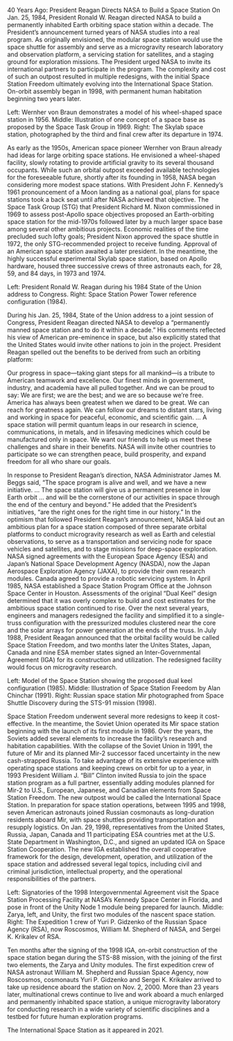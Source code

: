 40 Years Ago: President Reagan Directs NASA to Build a Space Station 
 On Jan. 25, 1984, President Ronald W. Reagan directed NASA to build a permanently inhabited Earth orbiting space station within a decade. The President’s announcement turned years of NASA studies into a real program. As originally envisioned, the modular space station would use the space shuttle for assembly and serve as a microgravity research laboratory and observation platform, a servicing station for satellites, and a staging ground for exploration missions. The President urged NASA to invite its international partners to participate in the program. The complexity and cost of such an outpost resulted in multiple redesigns, with the initial Space Station Freedom ultimately evolving into the International Space Station. On-orbit assembly began in 1998, with permanent human habitation beginning two years later.



Left: Wernher von Braun demonstrates a model of his wheel-shaped space station in 1956. Middle: Illustration of one concept of a space base as proposed by the Space Task Group in 1969. Right: The Skylab space station, photographed by the third and final crew after its departure in 1974.

As early as the 1950s, American space pioneer Wernher von Braun already had ideas for large orbiting space stations. He envisioned a wheel-shaped facility, slowly rotating to provide artificial gravity to its several thousand occupants. While such an orbital outpost exceeded available technologies for the foreseeable future, shortly after its founding in 1958, NASA began considering more modest space stations. With President John F. Kennedy’s 1961 pronouncement of a Moon landing as a national goal, plans for space stations took a back seat until after NASA achieved that objective. The Space Task Group (STG) that President Richard M. Nixon commissioned in 1969 to assess post-Apollo space objectives proposed an Earth-orbiting space station for the mid-1970s followed later by a much larger space base among several other ambitious projects. Economic realities of the time precluded such lofty goals; President Nixon approved the space shuttle in 1972, the only STG-recommended project to receive funding. Approval of an American space station awaited a later president. In the meantime, the highly successful experimental Skylab space station, based on Apollo hardware, housed three successive crews of three astronauts each, for 28, 59, and 84 days, in 1973 and 1974.



Left: President Ronald W. Reagan during his 1984 State of the Union address to Congress. Right: Space Station Power Tower reference configuration (1984).

During his Jan. 25, 1984, State of the Union address to a joint session of Congress, President Reagan directed NASA to develop a “permanently manned space station and to do it within a decade.” His comments reflected his view of American pre-eminence in space, but also explicitly stated that the United States would invite other nations to join in the project. President Reagan spelled out the benefits to be derived from such an orbiting platform:

Our progress in space—taking giant steps for all mankind—is a tribute to American teamwork and excellence. Our finest minds in government, industry, and academia have all pulled together. And we can be proud to say: We are first; we are the best; and we are so because we’re free. America has always been greatest when we dared to be great. We can reach for greatness again. We can follow our dreams to distant stars, living and working in space for peaceful, economic, and scientific gain. … A space station will permit quantum leaps in our research in science, communications, in metals, and in lifesaving medicines which could be manufactured only in space. We want our friends to help us meet these challenges and share in their benefits. NASA will invite other countries to participate so we can strengthen peace, build prosperity, and expand freedom for all who share our goals.

In response to President Reagan’s direction, NASA Administrator James M. Beggs said, “The space program is alive and well, and we have a new initiative. … The space station will give us a permanent presence in low Earth orbit … and will be the cornerstone of our activities in space through the end of the century and beyond.” He added that the President’s initiatives, “are the right ones for the right time in our history.” In the optimism that followed President Reagan’s announcement, NASA laid out an ambitious plan for a space station composed of three separate orbital platforms to conduct microgravity research as well as Earth and celestial observations, to serve as a transportation and servicing node for space vehicles and satellites, and to stage missions for deep-space exploration. NASA signed agreements with the European Space Agency (ESA) and Japan’s National Space Development Agency (NASDA), now the Japan Aerospace Exploration Agency (JAXA), to provide their own research modules. Canada agreed to provide a robotic servicing system. In April 1985, NASA established a Space Station Program Office at the Johnson Space Center in Houston. Assessments of the original “Dual Keel” design determined that it was overly complex to build and cost estimates for the ambitious space station continued to rise. Over the next several years, engineers and managers redesigned the facility and simplified it to a single-truss configuration with the pressurized modules clustered near the core and the solar arrays for power generation at the ends of the truss. In July 1988, President Reagan announced that the orbital facility would be called Space Station Freedom, and two months later the Unites States, Japan, Canada and nine ESA member states signed an Inter-Governmental Agreement (IGA) for its construction and utilization. The redesigned facility would focus on microgravity research.



Left: Model of the Space Station showing the proposed dual keel configuration (1985). Middle: Illustration of Space Station Freedom by Alan Chinchar (1991). Right: Russian space station Mir photographed from Space Shuttle Discovery during the STS-91 mission (1998).

Space Station Freedom underwent several more redesigns to keep it cost-effective. In the meantime, the Soviet Union operated its Mir space station beginning with the launch of its first module in 1986. Over the years, the Soviets added several elements to increase the facility’s research and habitation capabilities. With the collapse of the Soviet Union in 1991, the future of Mir and its planned Mir-2 successor faced uncertainty in the new cash-strapped Russia. To take advantage of its extensive experience with operating space stations and keeping crews on orbit for up to a year, in 1993 President William J. “Bill” Clinton invited Russia to join the space station program as a full partner, essentially adding modules planned for Mir-2 to U.S., European, Japanese, and Canadian elements from Space Station Freedom. The new outpost would be called the International Space Station. In preparation for space station operations, between 1995 and 1998, seven American astronauts joined Russian cosmonauts as long-duration residents aboard Mir, with space shuttles providing transportation and resupply logistics. On Jan. 29, 1998, representatives from the United States, Russia, Japan, Canada and 11 participating ESA countries met at the U.S. State Department in Washington, D.C., and signed an updated IGA on Space Station Cooperation. The new IGA established the overall cooperative framework for the design, development, operation, and utilization of the space station and addressed several legal topics, including civil and criminal jurisdiction, intellectual property, and the operational responsibilities of the partners.



Left: Signatories of the 1998 Intergovernmental Agreement visit the Space Station Processing Facility at NASA’s Kennedy Space Center in Florida, and pose in front of the Unity Node 1 module being prepared for launch. Middle: Zarya, left, and Unity, the first two modules of the nascent space station. Right: The Expedition 1 crew of Yuri P. Gidzenko of the Russian Space Agency (RSA), now Roscosmos, William M. Shepherd of NASA, and Sergei K. Krikalev of RSA.

Ten months after the signing of the 1998 IGA, on-orbit construction of the space station began during the STS-88 mission, with the joining of the first two elements, the Zarya and Unity modules. The first expedition crew of NASA astronaut William M. Shepherd and Russian Space Agency, now Roscosmos, cosmonauts Yuri P. Gidzenko and Sergei K. Krikalev arrived to take up residence aboard the station on Nov. 2, 2000. More than 23 years later, multinational crews continue to live and work aboard a much enlarged and permanently inhabited space station, a unique microgravity laboratory for conducting research in a wide variety of scientific disciplines and a testbed for future human exploration programs.



The International Space Station as it appeared in 2021.